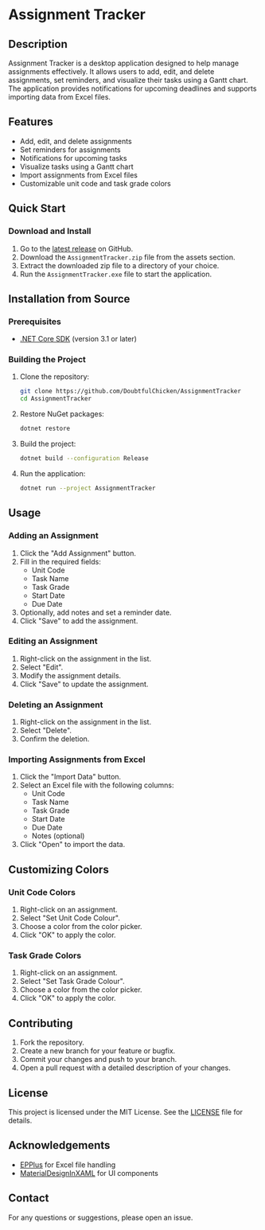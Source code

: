 # Assignment Tracker

## Description

Assignment Tracker is a desktop application designed to help manage assignments effectively. It allows users to add, edit, and delete assignments, set reminders, and visualize their tasks using a Gantt chart. The application provides notifications for upcoming deadlines and supports importing data from Excel files.

## Features

- Add, edit, and delete assignments
- Set reminders for assignments
- Notifications for upcoming tasks
- Visualize tasks using a Gantt chart
- Import assignments from Excel files
- Customizable unit code and task grade colors
  
## Quick Start

### Download and Install

1. Go to the [latest release](https://github.com/DoubtfulChicken/AssignmentTracker/releases) on GitHub.
2. Download the `AssignmentTracker.zip` file from the assets section.
3. Extract the downloaded zip file to a directory of your choice.
4. Run the `AssignmentTracker.exe` file to start the application.

## Installation from Source

### Prerequisites

- [.NET Core SDK](https://dotnet.microsoft.com/download) (version 3.1 or later)

### Building the Project

1. Clone the repository:

    ```sh
    git clone https://github.com/DoubtfulChicken/AssignmentTracker
    cd AssignmentTracker
    ```

2. Restore NuGet packages:

    ```sh
    dotnet restore
    ```

3. Build the project:

    ```sh
    dotnet build --configuration Release
    ```

4. Run the application:

    ```sh
    dotnet run --project AssignmentTracker
    ```

## Usage

### Adding an Assignment

1. Click the "Add Assignment" button.
2. Fill in the required fields:
    - Unit Code
    - Task Name
    - Task Grade
    - Start Date
    - Due Date
3. Optionally, add notes and set a reminder date.
4. Click "Save" to add the assignment.

### Editing an Assignment

1. Right-click on the assignment in the list.
2. Select "Edit".
3. Modify the assignment details.
4. Click "Save" to update the assignment.

### Deleting an Assignment

1. Right-click on the assignment in the list.
2. Select "Delete".
3. Confirm the deletion.

### Importing Assignments from Excel

1. Click the "Import Data" button.
2. Select an Excel file with the following columns:
    - Unit Code
    - Task Name
    - Task Grade
    - Start Date
    - Due Date
    - Notes (optional)
3. Click "Open" to import the data.

## Customizing Colors

### Unit Code Colors

1. Right-click on an assignment.
2. Select "Set Unit Code Colour".
3. Choose a color from the color picker.
4. Click "OK" to apply the color.

### Task Grade Colors

1. Right-click on an assignment.
2. Select "Set Task Grade Colour".
3. Choose a color from the color picker.
4. Click "OK" to apply the color.

## Contributing

1. Fork the repository.
2. Create a new branch for your feature or bugfix.
3. Commit your changes and push to your branch.
4. Open a pull request with a detailed description of your changes.

## License

This project is licensed under the MIT License. See the [LICENSE](LICENSE) file for details.

## Acknowledgements

- [EPPlus](https://github.com/EPPlusSoftware/EPPlus) for Excel file handling
- [MaterialDesignInXAML](https://github.com/MaterialDesignInXAML/MaterialDesignInXamlToolkit) for UI components

## Contact

For any questions or suggestions, please open an issue.

